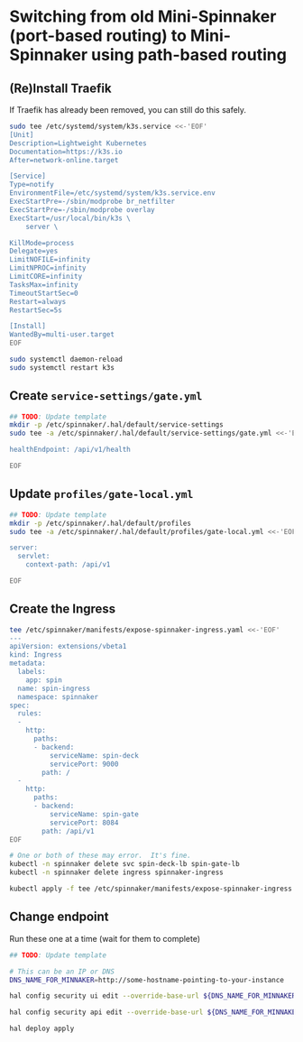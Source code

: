 # Switching from old Mini-Spinnaker (port-based routing) to Mini-Spinnaker using path-based routing

## (Re)Install Traefik

If Traefik has already been removed, you can still do this safely.

```bash
sudo tee /etc/systemd/system/k3s.service <<-'EOF'
[Unit]
Description=Lightweight Kubernetes
Documentation=https://k3s.io
After=network-online.target

[Service]
Type=notify
EnvironmentFile=/etc/systemd/system/k3s.service.env
ExecStartPre=-/sbin/modprobe br_netfilter
ExecStartPre=-/sbin/modprobe overlay
ExecStart=/usr/local/bin/k3s \
    server \

KillMode=process
Delegate=yes
LimitNOFILE=infinity
LimitNPROC=infinity
LimitCORE=infinity
TasksMax=infinity
TimeoutStartSec=0
Restart=always
RestartSec=5s

[Install]
WantedBy=multi-user.target
EOF

sudo systemctl daemon-reload
sudo systemctl restart k3s
```

## Create `service-settings/gate.yml`

```bash
## TODO: Update template
mkdir -p /etc/spinnaker/.hal/default/service-settings
sudo tee -a /etc/spinnaker/.hal/default/service-settings/gate.yml <<-'EOF'

healthEndpoint: /api/v1/health

EOF
```

## Update `profiles/gate-local.yml`

```bash
## TODO: Update template
mkdir -p /etc/spinnaker/.hal/default/profiles
sudo tee -a /etc/spinnaker/.hal/default/profiles/gate-local.yml <<-'EOF'

server:
  servlet:
    context-path: /api/v1

EOF
```

## Create the Ingress

```bash
tee /etc/spinnaker/manifests/expose-spinnaker-ingress.yaml <<-'EOF'
---
apiVersion: extensions/vbeta1
kind: Ingress
metadata:
  labels:
    app: spin
  name: spin-ingress
  namespace: spinnaker
spec:
  rules:
  - 
    http:
      paths:
      - backend:
          serviceName: spin-deck
          servicePort: 9000
        path: /
  - 
    http:
      paths:
      - backend:
          serviceName: spin-gate
          servicePort: 8084
        path: /api/v1
EOF

# One or both of these may error.  It's fine.
kubectl -n spinnaker delete svc spin-deck-lb spin-gate-lb
kubectl -n spinnaker delete ingress spinnaker-ingress

kubectl apply -f tee /etc/spinnaker/manifests/expose-spinnaker-ingress.yaml
```

## Change endpoint

Run these one at a time (wait for them to complete)

```bash
## TODO: Update template

# This can be an IP or DNS
DNS_NAME_FOR_MINNAKER=http://some-hostname-pointing-to-your-instance

hal config security ui edit --override-base-url ${DNS_NAME_FOR_MINNAKER}

hal config security api edit --override-base-url ${DNS_NAME_FOR_MINNAKER}/api/v1

hal deploy apply
```

